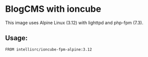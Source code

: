 # BlogCMS with ioncube

This image uses Alpine Linux (3.12) with lighttpd and php-fpm (7.3).

## Usage:

```
FROM intellisrc/ioncube-fpm-alpine:3.12
```
